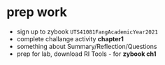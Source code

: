 # prep work

- sign up to zybook `UTS41081FangAcademicYear2021`
- complete challange activity **chapter1**
- something about Summary/Reflection/Questions
- prep for lab, download RI Tools - for **zybook ch1**
